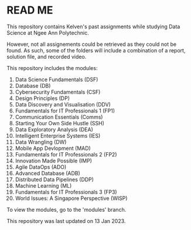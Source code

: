 # READ ME

This repository contains Kelven's past assignments while studying Data Science at Ngee Ann Polytechnic.

However, not all assignements could be retrieved as they could not be found. As such, some of the folders will include a combination of a report, solution file, and recorded video.

This repository includes the modules: 
1. Data Science Fundamentals (DSF)
2. Database (DB)
3. Cybersecurity Fundamentals (CSF)
4. Design Principles (DP)
5. Data Discovery and Visualisation (DDV)
6. Fundamentals for IT Professionals 1 (FP1)
7. Communication Essentials (Comms)
8. Starting Your Own Side Hustle (SSH)
9. Data Exploratory Analysis (DEA)
10. Intelligent Enterprise Systems (IES)
11. Data Wrangling (DW)
12. Mobile App Devlopment (MAD)
13. Fundamentals for IT Professionals 2 (FP2)
14. Innovation Made Possible (IMP)
15. Agile DataOps (ADO)
16. Advanced Database (ADB)
17. Distributed Data Pipelines (DDP)
18. Machine Learning (ML)
19. Fundamentals for IT Professionals 3 (FP3)
20. World Issues: A Singapore Perspective (WISP)

To view the modules, go to the 'modules' branch.

This repository was last updated on 13 Jan 2023.

